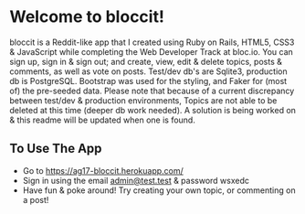 # Welcome to bloccit!
bloccit is a Reddit-like app that I created using Ruby on Rails, HTML5, CSS3 & JavaScript while completing the Web Developer Track at bloc.io. You can sign up, sign in & sign out; and create, view, edit & delete topics, posts & comments, as well as vote on posts. Test/dev db's are Sqlite3, production db is PostgreSQL. Bootstrap was used for the styling, and Faker for (most of) the pre-seeded data. Please note that because of a current discrepancy between test/dev & production environments, Topics are not able to be deleted at this time (deeper db work needed). A solution is being worked on & this readme will be updated when one is found.

## To Use The App
- Go to https://ag17-bloccit.herokuapp.com/
- Sign in using the email admin@test.test & password wsxedc
- Have fun & poke around! Try creating your own topic, or commenting on a post!
